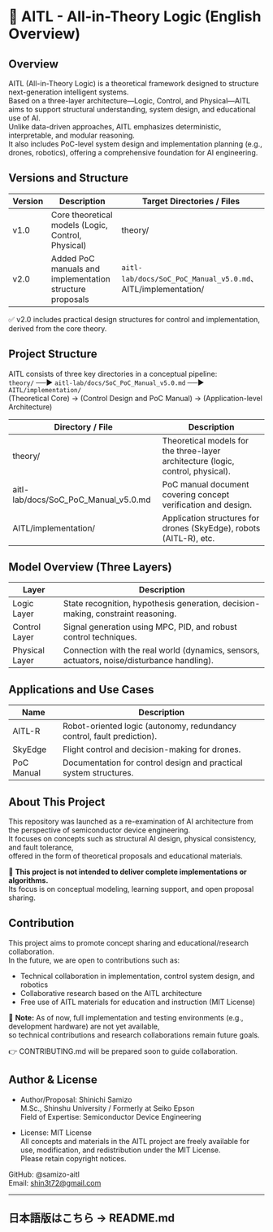 # 🧠 AITL - All-in-Theory Logic (English Overview)

## Overview

AITL (All-in-Theory Logic) is a theoretical framework designed to structure next-generation intelligent systems.  
Based on a three-layer architecture—Logic, Control, and Physical—AITL aims to support structural understanding, system design, and educational use of AI.  
Unlike data-driven approaches, AITL emphasizes deterministic, interpretable, and modular reasoning.  
It also includes PoC-level system design and implementation planning (e.g., drones, robotics), offering a comprehensive foundation for AI engineering.

## Versions and Structure

| Version | Description                                           | Target Directories / Files                               |
|---------|-----------------------------------------------------|---------------------------------------------------------|
| v1.0    | Core theoretical models (Logic, Control, Physical)  | theory/                                                 |
| v2.0    | Added PoC manuals and implementation structure proposals | `aitl-lab/docs/SoC_PoC_Manual_v5.0.md`、AITL/implementation/ |

✅ v2.0 includes practical design structures for control and implementation, derived from the core theory.

## Project Structure

AITL consists of three key directories in a conceptual pipeline:  
`theory/` ──▶ `aitl-lab/docs/SoC_PoC_Manual_v5.0.md` ──▶ `AITL/implementation/`  
(Theoretical Core) → (Control Design and PoC Manual) → (Application-level Architecture)

| Directory / File               | Description                                                   |
|-------------------------------|---------------------------------------------------------------|
| theory/                       | Theoretical models for the three-layer architecture (logic, control, physical). |
| aitl-lab/docs/SoC_PoC_Manual_v5.0.md | PoC manual document covering concept verification and design.  |
| AITL/implementation/          | Application structures for drones (SkyEdge), robots (AITL-R), etc. |

## Model Overview (Three Layers)

| Layer        | Description                                                    |
|--------------|----------------------------------------------------------------|
| Logic Layer  | State recognition, hypothesis generation, decision-making, constraint reasoning. |
| Control Layer| Signal generation using MPC, PID, and robust control techniques. |
| Physical Layer| Connection with the real world (dynamics, sensors, actuators, noise/disturbance handling). |

## Applications and Use Cases

| Name       | Description                                      |
|------------|-------------------------------------------------|
| AITL-R     | Robot-oriented logic (autonomy, redundancy control, fault prediction). |
| SkyEdge    | Flight control and decision-making for drones.  |
| PoC Manual | Documentation for control design and practical system structures. |

## About This Project

This repository was launched as a re-examination of AI architecture from the perspective of semiconductor device engineering.  
It focuses on concepts such as structural AI design, physical consistency, and fault tolerance,  
offered in the form of theoretical proposals and educational materials.

🔎 **This project is not intended to deliver complete implementations or algorithms.**  
Its focus is on conceptual modeling, learning support, and open proposal sharing.

## Contribution

This project aims to promote concept sharing and educational/research collaboration.  
In the future, we are open to contributions such as:  
- Technical collaboration in implementation, control system design, and robotics  
- Collaborative research based on the AITL architecture  
- Free use of AITL materials for education and instruction (MIT License)

🔧 **Note:** As of now, full implementation and testing environments (e.g., development hardware) are not yet available,  
so technical contributions and research collaborations remain future goals.

👉 CONTRIBUTING.md will be prepared soon to guide collaboration.

## Author & License

- Author/Proposal: Shinichi Samizo  
  M.Sc., Shinshu University / Formerly at Seiko Epson  
  Field of Expertise: Semiconductor Device Engineering

- License: MIT License  
  All concepts and materials in the AITL project are freely available for use, modification, and redistribution under the MIT License.  
  Please retain copyright notices.

GitHub: @samizo-aitl  
Email: shin3t72@gmail.com

---

## 日本語版はこちら → README.md
